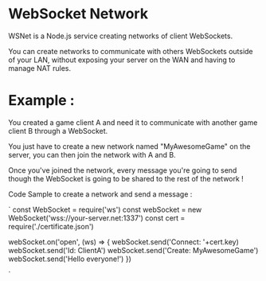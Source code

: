 # WebSocket Network

WSNet is a Node.js service creating networks of client WebSockets.

You can create networks to communicate with others WebSockets outside of your LAN,
without exposing your server on the WAN and having to manage NAT rules.

# Example :

You created a game client A and need it to communicate with another game client B through a WebSocket.

You just have to create a new network named "MyAwesomeGame" on the server,
you can then join the network with A and B.

Once you've joined the network, 
every message you're going to send though the WebSocket is going to be shared to the rest of the network !

Code Sample to create a network and send a message :

`
const WebSocket = require('ws')
const webSocket = new WebSocket('wss://your-server.net:1337')
const cert = require('./certificate.json')

webSocket.on('open', (ws) => {
    webSocket.send('Connect: '+cert.key)
    webSocket.send('Id: ClientA')
    webSocket.send('Create: MyAwesomeGame')
    webSocket.send('Hello everyone!')
})

`

